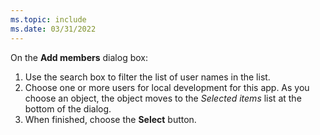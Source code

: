 ```yaml
---
ms.topic: include
ms.date: 03/31/2022
---
```

On the **Add members** dialog box:

1. Use the search box to filter the list of user names in the list.
1. Choose one or more users for local development for this app.  As you choose an object, the object moves to the *Selected items* list at the bottom of the dialog.
1. When finished, choose the **Select** button.
